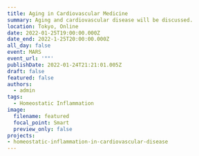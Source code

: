 ```yaml
---
title: Aging in Cardiovascular Medicine
summary: Aging and cardiovascular disease will be discussed.
location: Tokyo, Online
date: 2022-01-25T19:00:00.000Z
date_end: 2022-1-25T20:00:00.000Z
all_day: false
event: MARS
event_url: '""'
publishDate: 2022-01-24T21:21:01.005Z
draft: false
featured: false
authors:
  - admin
tags:
  - Homeostatic Inflammation
image:
  filename: featured
  focal_point: Smart
  preview_only: false
projects: 
- homeostatic-inflammation-in-cardiovascular-disease
---
```

